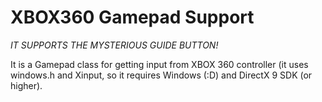 XBOX360 Gamepad Support
=======================

*IT SUPPORTS THE MYSTERIOUS GUIDE BUTTON!*

It is a Gamepad class for getting input from XBOX 360 controller (it uses windows.h and Xinput, so it requires Windows (:D) and DirectX 9 SDK (or higher).

